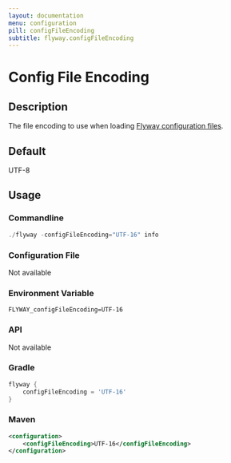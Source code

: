 ```yaml
---
layout: documentation
menu: configuration
pill: configFileEncoding
subtitle: flyway.configFileEncoding
---
```


# Config File Encoding

## Description
The file encoding to use when loading [Flyway configuration files](/documentation/configFiles).

## Default
UTF-8

## Usage

### Commandline
```powershell
./flyway -configFileEncoding="UTF-16" info
```

### Configuration File
Not available

### Environment Variable
```properties
FLYWAY_configFileEncoding=UTF-16
```

### API
Not available

### Gradle
```groovy
flyway {
    configFileEncoding = 'UTF-16'
}
```

### Maven
```xml
<configuration>
    <configFileEncoding>UTF-16</configFileEncoding>
</configuration>
```